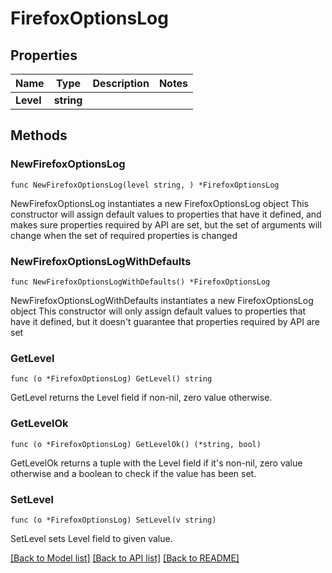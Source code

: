 # FirefoxOptionsLog

## Properties

Name | Type | Description | Notes
------------ | ------------- | ------------- | -------------
**Level** | **string** |  | 

## Methods

### NewFirefoxOptionsLog

`func NewFirefoxOptionsLog(level string, ) *FirefoxOptionsLog`

NewFirefoxOptionsLog instantiates a new FirefoxOptionsLog object
This constructor will assign default values to properties that have it defined,
and makes sure properties required by API are set, but the set of arguments
will change when the set of required properties is changed

### NewFirefoxOptionsLogWithDefaults

`func NewFirefoxOptionsLogWithDefaults() *FirefoxOptionsLog`

NewFirefoxOptionsLogWithDefaults instantiates a new FirefoxOptionsLog object
This constructor will only assign default values to properties that have it defined,
but it doesn't guarantee that properties required by API are set

### GetLevel

`func (o *FirefoxOptionsLog) GetLevel() string`

GetLevel returns the Level field if non-nil, zero value otherwise.

### GetLevelOk

`func (o *FirefoxOptionsLog) GetLevelOk() (*string, bool)`

GetLevelOk returns a tuple with the Level field if it's non-nil, zero value otherwise
and a boolean to check if the value has been set.

### SetLevel

`func (o *FirefoxOptionsLog) SetLevel(v string)`

SetLevel sets Level field to given value.



[[Back to Model list]](../README.md#documentation-for-models) [[Back to API list]](../README.md#documentation-for-api-endpoints) [[Back to README]](../README.md)


